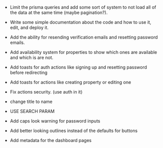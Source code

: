 - Limit the prisma queries and add some sort of system to not load all of the data at the same time (maybe pagination?).

- Write some simple documentation about the code and how to use it, edit, and deploy it.

- Add the ability for resending verification emails and resetting password emails.

- Add availability system for properties to show which ones are available and which is are not.

- Add toasts for auth actions like signing up and resetting password
  before redirecting

- Add toasts for actions like creating property or editing one

- Fix actions security. (use auth in it)

- change title to name

- USE SEARCH PARAM

- Add caps look warning for password inputs

- Add better looking outlines instead of the defaults for buttons

- Add metadata for the dashboard pages

